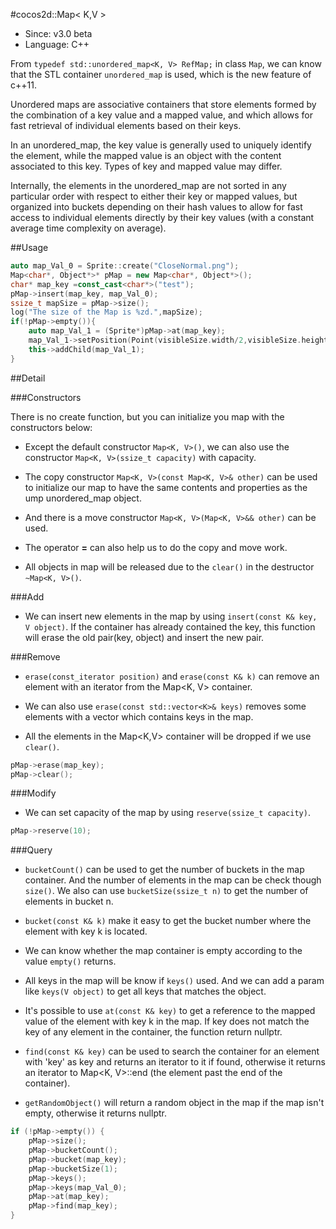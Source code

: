 #cocos2d::Map< K,V >

- Since: v3.0 beta
- Language: C++

From `typedef std::unordered_map<K, V> RefMap;` in class `Map`, we can know that the STL container `unordered_map` is used, which is the new feature of c++11.  

Unordered maps are associative containers that store elements formed by the combination of a key value and a mapped value, and which allows for fast retrieval of individual elements based on their keys.

In an unordered_map, the key value is generally used to uniquely identify the element, while the mapped value is an object with the content associated to this key. Types of key and mapped value may differ.

Internally, the elements in the unordered_map are not sorted in any particular order with respect to either their key or mapped values, but organized into buckets depending on their hash values to allow for fast access to individual elements directly by their key values (with a constant average time complexity on average).

##Usage

```cpp
auto map_Val_0 = Sprite::create("CloseNormal.png");
Map<char*, Object*>* pMap = new Map<char*, Object*>();
char* map_key =const_cast<char*>("test");
pMap->insert(map_key, map_Val_0);
ssize_t mapSize = pMap->size();
log("The size of the Map is %zd.",mapSize); 
if(!pMap->empty()){
    auto map_Val_1 = (Sprite*)pMap->at(map_key);
    map_Val_1->setPosition(Point(visibleSize.width/2,visibleSize.height/2));
    this->addChild(map_Val_1);
}
```

##Detail

###Constructors

There is no create function, but you can initialize you map with the constructors below:

- Except the default constructor `Map<K, V>()`, we can also use the constructor `Map<K, V>(ssize_t capacity)` with capacity.

- The copy constructor `Map<K, V>(const Map<K, V>& other)` can be used to initialize our map to have the same contents and properties as the ump unordered_map object.

- And there is a move constructor `Map<K, V>(Map<K, V>&& other)` can be used.

- The operator **=** can also help us to do the copy and move work.
 
- All objects in map will be released due to the `clear()` in the destructor `~Map<K, V>()`.
 
###Add

- We can insert new elements in the map by using `insert(const K& key, V object)`. If the container has already contained the key, this function will erase the old pair(key, object)  and insert the new pair.

###Remove

- `erase(const_iterator position)` and `erase(const K& k)` can remove an element with an iterator from the Map<K, V> container.

- We can also use `erase(const std::vector<K>& keys)` removes some elements with a vector which contains keys in the map.

- All the elements in the Map<K,V> container will be dropped if we use `clear()`.

```cpp
pMap->erase(map_key);
pMap->clear();
```

###Modify

- We can set capacity of the map by using `reserve(ssize_t capacity)`. 

```cpp
pMap->reserve(10);
```

###Query

- `bucketCount()` can be used to get the number of buckets in the map container. And the number of elements in the map can be check though `size()`. We also can use `bucketSize(ssize_t n)` to get the number of elements in bucket n.

- `bucket(const K& k)` make it easy to get the bucket number where the element with key k is located.

- We can know whether the map container is empty according to the value `empty()` returns.

- All keys in the map will be know if `keys()` used. And we can add a param like `keys(V object)` to get all keys that matches the object.

- It's possible to use `at(const K& key)` to get a reference to the mapped value of the element with key k in the map. If key does not match the key of any element in the container, the function return nullptr.

- `find(const K& key)` can be used to search the container for an element with 'key' as key and returns an iterator to it if found, otherwise it returns an iterator to Map<K, V>::end (the element past the end of the container).

- `getRandomObject()` will return a random object in the map if the map isn't empty, otherwise it returns nullptr.

```cpp
if (!pMap->empty()) {
	pMap->size();
	pMap->bucketCount();
	pMap->bucket(map_key);
	pMap->bucketSize(1);
	pMap->keys();
	pMap->keys(map_Val_0);
	pMap->at(map_key);
	pMap->find(map_key);
}
```



